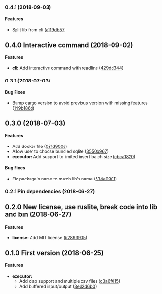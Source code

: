 <a name="0.4.1"></a>
### 0.4.1 (2018-09-03)


#### Features

*   Split lib from cli ([a119db57](https://github.com/jaysonsantos/csv-query-rs/commit/a119db574803062bc876731cae8a7cb575b8a73a))



<a name="0.4.0"></a>
## 0.4.0 Interactive command (2018-09-02)


#### Features

* **cli:** Add interactive command with readline ([429dd344](https://github.com/jaysonsantos/csv-query-rs/commit/429dd344bd648c5c1909d649f135957f30e1d692))


<a name="0.3.1"></a>
### 0.3.1 (2018-07-03)


#### Bug Fixes

*   Bump cargo version to avoid previous version with missing features ([149b186d](https://github.com/jaysonsantos/csv-query-rs/commit/149b186dd5b860473be3676ceb268da95c6dd9eb))



<a name="0.3.0"></a>
## 0.3.0 (2018-07-03)


#### Features

*   Add docker file ([031d900e](https://github.com/jaysonsantos/csv-query-rs/commit/031d900edc1612ab73649953450e917080dcf9f5))
*   Allow user to choose bundled sqlite ([3550b967](https://github.com/jaysonsantos/csv-query-rs/commit/3550b9672917835d1a426c463eca5ec09171ebd5))
* **executor:**  Add support to limited insert batch size ([cbca1820](https://github.com/jaysonsantos/csv-query-rs/commit/cbca18202bcff288b0571d7b9f44059a0bbff199))

#### Bug Fixes

*   Fix package's name to match lib's name ([534e0901](https://github.com/jaysonsantos/csv-query-rs/commit/534e0901aed1b98c3c6ac76c2d837ef3ce61e66b))



<a name="0.2.1"></a>
### 0.2.1 Pin dependencies (2018-06-27)




<a name="0.2.0"></a>
## 0.2.0 New license, use ruslite, break code into lib and bin (2018-06-27)


#### Features

* **license:**  Add MIT license ([b2893905](https://github.com/jaysonsantos/csv-query-rs/commit/b2893905e1a0f13f53d02c7802173ecdeaabb377))



<a name="0.1.0"></a>
## 0.1.0 First version (2018-06-25)


#### Features

* **executor:**
  *  Add clap support and multiple csv files ([c3a6f015](https://github.com/jaysonsantos/csv-query-rs/commit/c3a6f015f2b071a6ec36586c27dff01eb06c7a82))
  *  Add buffered input/output ([3ed2d6b0](https://github.com/jaysonsantos/csv-query-rs/commit/3ed2d6b0ad641289cf8c4f591fcf0c43bd996bee))
